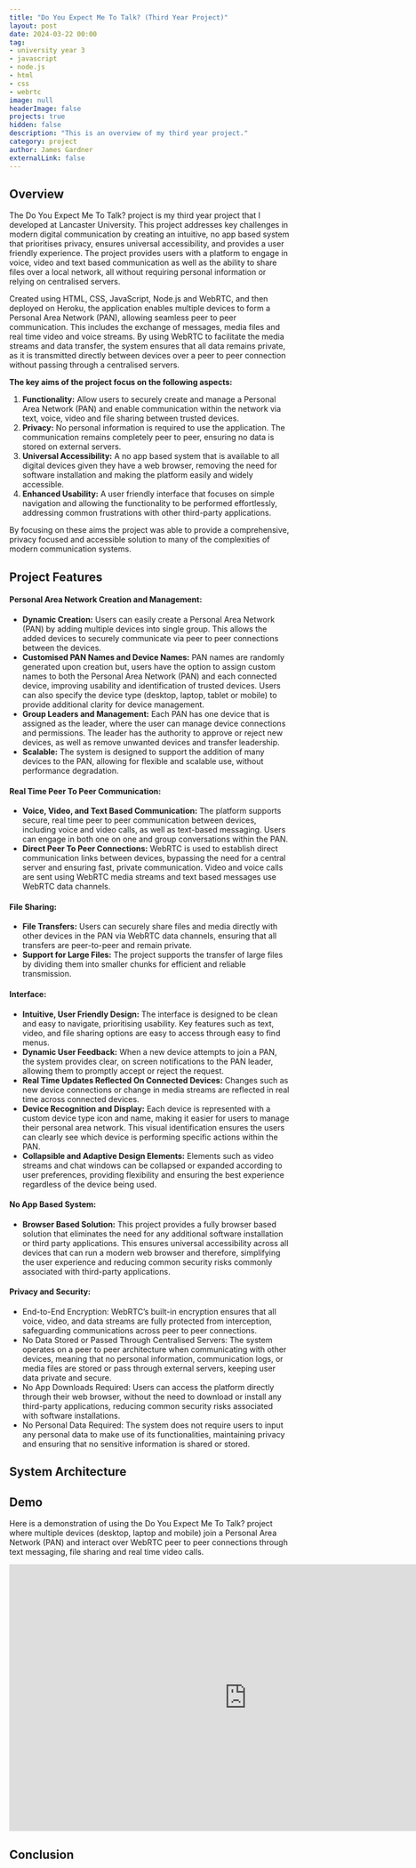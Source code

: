 ```yaml
---
title: "Do You Expect Me To Talk? (Third Year Project)"
layout: post
date: 2024-03-22 00:00
tag: 
- university year 3
- javascript
- node.js
- html
- css
- webrtc
image: null
headerImage: false
projects: true
hidden: false 
description: "This is an overview of my third year project."
category: project
author: James Gardner 
externalLink: false
---
```

## Overview
The Do You Expect Me To Talk? project is my third year project that I developed at Lancaster University. This project addresses key challenges in modern digital communication by creating an intuitive, no app based system that prioritises privacy, ensures universal accessibility, and provides a user friendly experience. The project provides users with a platform to engage in voice, video and text based communication as well as the ability to share files over a local network, all without requiring personal information or relying on centralised servers.

Created using HTML, CSS, JavaScript, Node.js and WebRTC, and then deployed on Heroku, the application enables multiple devices to form a Personal Area Network (PAN), allowing seamless peer to peer communication. This includes the exchange of messages, media files and real time video and voice streams. By using WebRTC to facilitate the media streams and data transfer, the system ensures that all data remains private, as it is transmitted directly between devices over a peer to peer connection without passing through a centralised servers.

**The key aims of the project focus on the following aspects:**
1.	**Functionality:** Allow users to securely create and manage a Personal Area Network (PAN) and enable communication within the network via text, voice, video and file sharing between trusted devices.
2.	**Privacy:** No personal information is required to use the application. The communication remains completely peer to peer, ensuring no data is stored on external servers.
3.	**Universal Accessibility:** A no app based system that is available to all digital devices given they have a web browser, removing the need for software installation and making the platform easily and widely accessible.
4.	**Enhanced Usability:** A user friendly interface that focuses on simple navigation and allowing the functionality to be performed effortlessly, addressing common frustrations with other third-party applications.

By focusing on these aims the project was able to provide a comprehensive, privacy focused and accessible solution to many of the complexities of modern communication systems.

## Project Features
#### Personal Area Network Creation and Management:
- **Dynamic Creation:** Users can easily create a Personal Area Network (PAN) by adding multiple devices into single group. This allows the added devices to securely communicate via peer to peer connections between the devices.
- **Customised PAN Names and Device Names:** PAN names are randomly generated upon creation but, users have the option to assign custom names to both the Personal Area Network (PAN) and each connected device, improving usability and identification of trusted devices. Users can also specify the device type (desktop, laptop, tablet or mobile) to provide additional clarity for device management.
- **Group Leaders and Management:** Each PAN has one device that is assigned as the leader, where the user can manage device connections and permissions. The leader has the authority to approve or reject new devices, as well as remove unwanted devices and transfer leadership.
- **Scalable:** The system is designed to support the addition of many devices to the PAN, allowing for flexible and scalable use, without performance degradation.

#### Real Time Peer To Peer Communication:
- **Voice, Video, and Text Based Communication:** The platform supports secure, real time peer to peer communication between devices, including voice and video calls, as well as text-based messaging. Users can engage in both one on one and group conversations within the PAN.
- **Direct Peer To Peer Connections:** WebRTC is used to establish direct communication links between devices, bypassing the need for a central server and ensuring fast, private communication. Video and voice calls are sent using WebRTC media streams and text based messages use WebRTC data channels.

#### File Sharing:
- **File Transfers:** Users can securely share files and media directly with other devices in the PAN via WebRTC data channels, ensuring that all transfers are peer-to-peer and remain private.
- **Support for Large Files:** The project supports the transfer of large files by dividing them into smaller chunks for efficient and reliable transmission.

#### Interface:
- **Intuitive, User Friendly Design:** The interface is designed to be clean and easy to navigate, prioritising usability. Key features such as text, video, and file sharing options are easy to access through easy to find menus.
- **Dynamic User Feedback:** When a new device attempts to join a PAN, the system provides clear, on screen notifications to the PAN leader, allowing them to promptly accept or reject the request.
- **Real Time Updates Reflected On Connected Devices:** Changes such as new device connections or change in media streams are reflected in real time across connected devices.
- **Device Recognition and Display:** Each device is represented with a custom device type icon and name, making it easier for users to manage their personal area network. This visual identification ensures the users can clearly see which device is performing specific actions within the PAN.
- **Collapsible and Adaptive Design Elements:** Elements such as video streams and chat windows can be collapsed or expanded according to user preferences, providing flexibility and ensuring the best experience regardless of the device being used.

#### No App Based System:
- **Browser Based Solution:** This project provides a fully browser based solution that eliminates the need for any additional software installation or third party applications. This ensures universal accessibility across all devices that can run a modern web browser and therefore, simplifying the user experience and reducing common security risks commonly associated with third-party applications.

#### Privacy and Security:
- End-to-End Encryption: WebRTC’s built-in encryption ensures that all voice, video, and data streams are fully protected from interception, safeguarding communications across peer to peer connections.
- No Data Stored or Passed Through Centralised Servers: The system operates on a peer to peer architecture when communicating with other devices, meaning that no personal information, communication logs, or media files are stored or pass through external servers, keeping user data private and secure.
- No App Downloads Required: Users can access the platform directly through their web browser, without the need to download or install any third-party applications, reducing common security risks associated with software installations.
- No Personal Data Required: The system does not require users to input any personal data to make use of its functionalities, maintaining privacy and ensuring that no sensitive information is shared or stored.


## System Architecture



## Demo
Here is a demonstration of using the Do You Expect Me To Talk? project where multiple devices (desktop, laptop and mobile) join a Personal Area Network (PAN) and interact over WebRTC peer to peer connections through text messaging, file sharing and real time video calls.
<p align="center">
    <iframe width="854" height="480" src="https://www.youtube.com/embed/6wUoPsU0N2Q?si=BgbIMbSAhIHeGntG" title="YouTube video player" frameborder="0" allow="accelerometer; autoplay; clipboard-write; encrypted-media; gyroscope; picture-in-picture; web-share" allowfullscreen></iframe>
</p>

## Conclusion
